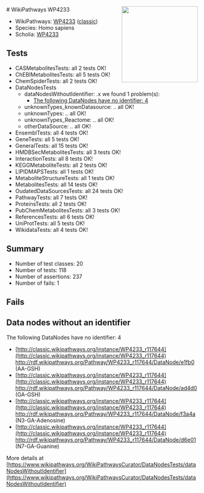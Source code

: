 <img style="float: right; width: 200px" src="https://upload.wikimedia.org/wikipedia/commons/thumb/8/83/Wplogo_with_text_500.png/640px-Wplogo_with_text_500.png" />
# WikiPathways WP4233

* WikiPathways: [WP4233](https://wikipathways.org/pathways/WP4233) ([classic](https://classic.wikipathways.org/instance/WP4233))
* Species: Homo sapiens
* Scholia: [WP4233](https://scholia.toolforge.org/wikipathways/WP4233)
## Tests
* CASMetabolitesTests: all 2 tests OK!
* ChEBIMetabolitesTests: all 5 tests OK!
* ChemSpiderTests: all 2 tests OK!
* DataNodesTests
    * dataNodesWithoutIdentifier: .x we found 1 problem(s):
        * [The following DataNodes have no identifier: 4](#d2d32fa3)
    * unknownTypes_knownDatasource: .. all OK!
    * unknownTypes: .. all OK!
    * unknownTypes_Reactome: .. all OK!
    * otherDataSource: .. all OK!
* EnsemblTests: all 4 tests OK!
* GeneTests: all 5 tests OK!
* GeneralTests: all 15 tests OK!
* HMDBSecMetabolitesTests: all 3 tests OK!
* InteractionTests: all 8 tests OK!
* KEGGMetaboliteTests: all 2 tests OK!
* LIPIDMAPSTests: all 1 tests OK!
* MetaboliteStructureTests: all 1 tests OK!
* MetabolitesTests: all 14 tests OK!
* OudatedDataSourcesTests: all 24 tests OK!
* PathwayTests: all 7 tests OK!
* ProteinsTests: all 2 tests OK!
* PubChemMetabolitesTests: all 3 tests OK!
* ReferencesTests: all 6 tests OK!
* UniProtTests: all 5 tests OK!
* WikidataTests: all 4 tests OK!


## Summary

* Number of test classes: 20
* Number of tests: 118
* Number of assertions: 237
* Number of fails: 1

## Fails

<a name="d2d32fa3" />

## Data nodes without an identifier

The following DataNodes have no identifier: 4

* [http://classic.wikipathways.org/instance/WP4233_r117644](http://classic.wikipathways.org/instance/WP4233_r117644) http://rdf.wikipathways.org/Pathway/WP4233_r117644/DataNode/e1fb0 (AA-GSH)
* [http://classic.wikipathways.org/instance/WP4233_r117644](http://classic.wikipathways.org/instance/WP4233_r117644) http://rdf.wikipathways.org/Pathway/WP4233_r117644/DataNode/ad4d0 (GA-GSH)
* [http://classic.wikipathways.org/instance/WP4233_r117644](http://classic.wikipathways.org/instance/WP4233_r117644) http://rdf.wikipathways.org/Pathway/WP4233_r117644/DataNode/f3a4a (N3-GA-Adenosine)
* [http://classic.wikipathways.org/instance/WP4233_r117644](http://classic.wikipathways.org/instance/WP4233_r117644) http://rdf.wikipathways.org/Pathway/WP4233_r117644/DataNode/d6e01 (N7-GA-Guanine)


More details at [https://www.wikipathways.org/WikiPathwaysCurator/DataNodesTests/dataNodesWithoutIdentifier](https://www.wikipathways.org/WikiPathwaysCurator/DataNodesTests/dataNodesWithoutIdentifier)

